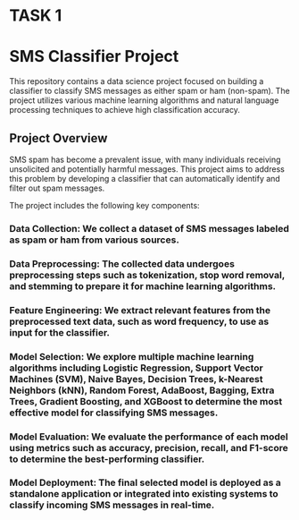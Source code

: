 # TASK 1
# SMS Classifier Project
This repository contains a data science project focused on building a classifier to classify SMS messages as either spam or ham (non-spam). The project utilizes various machine learning algorithms and natural language processing techniques to achieve high classification accuracy.

## Project Overview
SMS spam has become a prevalent issue, with many individuals receiving unsolicited and potentially harmful messages. This project aims to address this problem by developing a classifier that can automatically identify and filter out spam messages.

The project includes the following key components:

### Data Collection: We collect a dataset of SMS messages labeled as spam or ham from various sources.

### Data Preprocessing: The collected data undergoes preprocessing steps such as tokenization, stop word removal, and stemming to prepare it for machine learning algorithms.

### Feature Engineering: We extract relevant features from the preprocessed text data, such as word frequency, to use as input for the classifier.

### Model Selection: We explore multiple machine learning algorithms including Logistic Regression, Support Vector Machines (SVM), Naive Bayes, Decision Trees, k-Nearest Neighbors (kNN), Random Forest, AdaBoost, Bagging, Extra Trees, Gradient Boosting, and XGBoost to determine the most effective model for classifying SMS messages.

### Model Evaluation: We evaluate the performance of each model using metrics such as accuracy, precision, recall, and F1-score to determine the best-performing classifier.

### Model Deployment: The final selected model is deployed as a standalone application or integrated into existing systems to classify incoming SMS messages in real-time.
